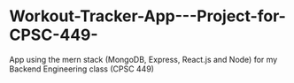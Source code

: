 # Workout-Tracker-App---Project-for-CPSC-449-
App using the mern stack (MongoDB, Express, React.js and Node) for my Backend Engineering class (CPSC 449)
